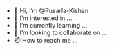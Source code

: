 - 👋 Hi, I’m @Pusarla-Kishan
- 👀 I’m interested in ...
- 🌱 I’m currently learning ...
- 💞️ I’m looking to collaborate on ...
- 📫 How to reach me ...

<!---
Pusarla-Kishan/Pusarla-Kishan is a ✨ special ✨ repository because its `README.md` (this file) appears on your GitHub profile.
You can click the Preview link to take a look at your changes.
--->
